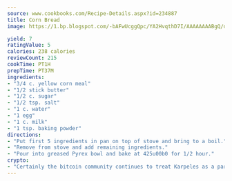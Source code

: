 ```yaml
---
source: www.cookbooks.com/Recipe-Details.aspx?id=234887
title: Corn Bread
image: https://1.bp.blogspot.com/-bAFwUcggQpc/YA2HvqthD7I/AAAAAAAABgQ/dGGityjUeSk5WIgvhJroHVt7XYoXF2qygCLcBGAsYHQ/s320/10.png

yield: 7
ratingValue: 5
calories: 238 calories
reviewCount: 215
cookTime: PT1H
prepTime: PT37M
ingredients:
- "3/4 c. yellow corn meal"
- "1/2 stick butter"
- "1/2 c. sugar"
- "1/2 tsp. salt"
- "1 c. water"
- "1 egg"
- "1 c. milk"
- "1 tsp. baking powder"
directions:
- "Put first 5 ingredients in pan on top of stove and bring to a boil."
- "Remove from stove and add remaining ingredients."
- "Pour into greased Pyrex bowl and bake at 425u00b0 for 1/2 hour."
crypto:
- "Certainly the bitcoin community continues to treat Karpeles as a pariah."
---
```

